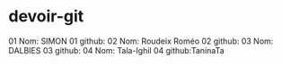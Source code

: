 # devoir-git


01 Nom: SIMON
01 github:
02 Nom: Roudeix Roméo
02 github:
03 Nom: DALBIES
03 github:
04 Nom: Tala-Ighil
04 github:TaninaTa

